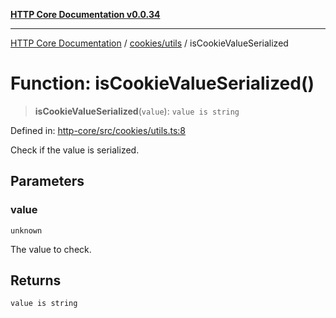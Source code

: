 [**HTTP Core Documentation v0.0.34**](../../../README.md)

***

[HTTP Core Documentation](../../../modules.md) / [cookies/utils](../README.md) / isCookieValueSerialized

# Function: isCookieValueSerialized()

> **isCookieValueSerialized**(`value`): `value is string`

Defined in: [http-core/src/cookies/utils.ts:8](https://github.com/stonemjs/http-core/blob/fb38b6d1cb0bd2bb4e252ff611571ec3c006aa1e/src/cookies/utils.ts#L8)

Check if the value is serialized.

## Parameters

### value

`unknown`

The value to check.

## Returns

`value is string`
